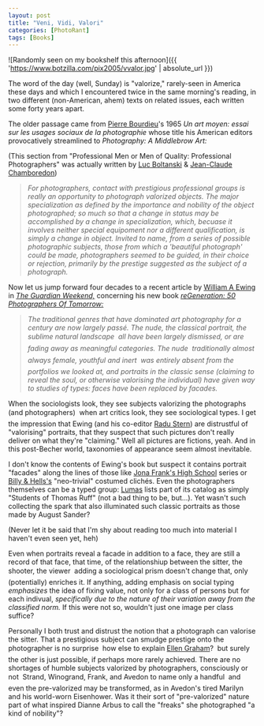 ```yaml
---
layout: post
title: "Veni, Vidi, Valori"
categories: [PhotoRant]
tags: [Books]
---
```



![Randomly seen on my bookshelf this afternoon]({{ 'https://www.botzilla.com/pix2005/vvalor.jpg' | absolute_url }})


The word of the day (well, Sunday) is "valorize,"  rarely-seen in America these days and which I encountered twice in the same morning's reading, in two different (non-American, ahem) texts on related issues, each written some forty years apart.

The older passage came from <a href="http://en.wikipedia.org/wiki/Pierre_Bourdieu" target="_blank">Pierre Bourdieu</a>'s  1965 <cite>Un art moyen: essai sur les usages sociaux de la photographie</cite> whose title his American editors provocatively streamlined to <cite>Photography: A Middlebrow Art:</cite>

<!--more-->
(This section from "Professional Men or Men of Quality: Professional Photographers" was actually written by <a href="http://boltanski.chez.tiscali.fr/" target="_blank">Luc Boltanski</a> &amp; <a href="http://www.vcharite.univ-mrs.fr/shadyc/chambor.html" target="_blank">Jean-Claude Chamboredon</a>)

> <i>For photographers, contact with prestigious professional groups is really an opportunity to photograph valorized objects. The major specialization as defined by the importance and nobility of the object photographed; so much so that a change in status may be accomplished by a change in specialization, which, becuase it involves neither special equipoment nor a different qualification, is simply a change in object. Invited to name, from a series of possible photographic subjects, those from which a 'beautiful photograph' could be made, photographers seemed to be guided, in their choice or rejection, primarily by the prestige suggested as the subject of a photograph.</i>

Now let us jump forward four decades to a recent article by <a href="http://www.elysee.ch/" target="_blank">William A Ewing</a> in <a href="http://www.guardian.co.uk/weekend/story/0,,1546911,00.html" target="_blank"><cite>The Guardian Weekend,</cite></a> concerning his new  book <a href="http://www.thamesandhudson.com/books/reGeneration/0500285829.mxs/27/0/" target="_blank"><cite>reGeneration: 50 Photographers Of Tomorrow:</cite></a>

> <i>The traditional genres that have dominated art photography for a century are now largely pass&eacute;. The nude, the classical portrait, the sublime natural landscape &#151; all have been largely dismissed, or are fading away as meaningful categories. The nude &#151; traditionally almost always female, youthful and inert &#151; was entirely absent from the portfolios we looked at, and portraits in the classic sense (claiming to reveal the soul, or otherwise valorising the individual) have given way to studies of types: faces have been replaced by facades.</i>

When the sociologists look, they see subjects valorizing the photographs (and photographers) &#151; when art critics look, they see sociological types. I get the impression that Ewing (and his co-editor <a href="http://worldpressphoto.org/index.php?option=com_contact&task=view&contact_id=11&Itemid=50&catids=89,88" target="_blank">Radu Stern</a>) are distrustful of "valorising" portraits, that they suspect that such pictures don't really deliver on what they're "claiming." Well all pictures are fictions, yeah. And in this post-Becher world, taxonomies of appearance seem almost inevitable.

I don't know the contents of Ewing's book but suspect it contains portrait "facades" along the lines of those like <a href="http://www.sfacgallery.org/commissions.fsp?cname=commission03&boxsetid=38067" target="_blank">Jona Frank's High School</a> series or <a href="http://www.florencemoll.com/www/bios/billy-and-hells-en.php" target="_blank">Billy & Hells's</a> "neo-trivial" costumed clich&eacute;s. Even the photographers themselves can be a typed group: <a href="http://www.lumas.com/" target="_blank">Lumas</a> lists part of its catalog as simply "Students of Thomas Ruff" (not a bad thing to be, but...). Yet wasn't such collecting the spark that also illuminated such classic portraits as those made by August Sander?

(Never let it be said that I'm shy about reading too much into material I haven't even seen yet, heh)

Even when portraits reveal a facade in addition to a face, they are still a record of that face, that time, of the relationshiup between the sitter, the shooter, the viewer &#151; adding a sociological prism doesn't change that, only (potentially) enriches it. If anything, adding emphasis on social typing <i>emphasizes</i> the idea of fixing value, not only for a class of persons but for each indivual, <i>specifically due to the nature of their variation away from the classified norm.</i> If this were not so, wouldn't just one image per class suffice?

Personally I both trust and distrust the notion that a photograph can valorise the sitter. That a prestigious subject can smudge prestige onto the photographer is no surprise &#151; how else to explain <a href="http://www.newyorksocialdiary.com/socialdiary/2004/10_18_04/socialdiary10_18_04.php" target="_blank">Ellen Graham</a>? &#151; but surely the other is just possible, if perhaps more rarely achieved. There are no shortages of humble subjects valorized by photographers, consciously or not &#151; Strand, Winogrand, Frank, and Avedon to name only a handful &#151; and even the pre-valorized may be transformed, as in Avedon's tired Marilyn and his world-worn Eisenhower. Was it their sort of "pre-valorized" nature part of what inspired Dianne Arbus to call the "freaks" she photographed "a kind of nobility"? 

